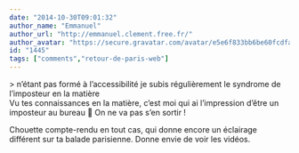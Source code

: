 ```yaml
---
date: "2014-10-30T09:01:32"
author_name: "Emmanuel"
author_url: "http://emmanuel.clement.free.fr/"
author_avatar: "https://secure.gravatar.com/avatar/e5e6f833bb6be60fcdfa9cf804a88633"
id: "1445"
tags: ["comments","retour-de-paris-web"]
---
```

\> n’étant pas formé à l’accessibilité je subis régulièrement le syndrome de l’imposteur en la matière  
Vu tes connaissances en la matière, c’est moi qui ai l’impression d’être un imposteur au bureau 🙂 On ne va pas s’en sortir !

Chouette compte-rendu en tout cas, qui donne encore un éclairage différent sur ta balade parisienne. Donne envie de voir les vidéos.